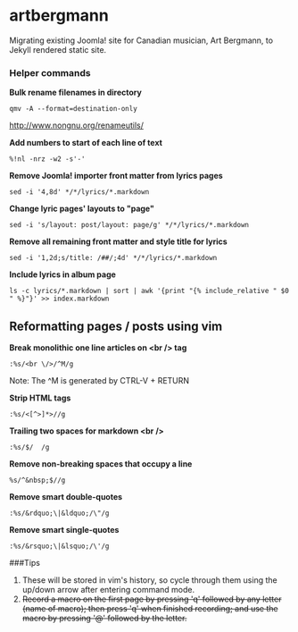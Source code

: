 # artbergmann
Migrating existing Joomla! site for Canadian musician, Art Bergmann, to Jekyll rendered static site.

### Helper commands

**Bulk rename filenames in directory**
```
qmv -A --format=destination-only
```
http://www.nongnu.org/renameutils/

**Add numbers to start of each line of text**
```
%!nl -nrz -w2 -s'-'
```

**Remove Joomla! importer front matter from lyrics pages**
```
sed -i '4,8d' */*/lyrics/*.markdown
```

**Change lyric pages' layouts to "page"**
```
sed -i 's/layout: post/layout: page/g' */*/lyrics/*.markdown
```

**Remove all remaining front matter and style title for lyrics**
```
sed -i '1,2d;s/title: /##/;4d' */*/lyrics/*.markdown
```

**Include lyrics in album page**
```
ls -c lyrics/*.markdown | sort | awk '{print "{% include_relative " $0 " %}"}' >> index.markdown
```
## Reformatting pages / posts using vim

**Break monolithic one line articles on &lt;br /&gt; tag**
```
:%s/<br \/>/^M/g
```
Note: The ^M is generated by CTRL-V + RETURN

**Strip HTML tags**
```
:%s/<[^>]*>//g
```

**Trailing two spaces for markdown &lt;br /&gt;**
```
:%s/$/  /g
```

**Remove non-breaking spaces that occupy a line**
```
%s/^&nbsp;$//g
```

**Remove smart double-quotes**
```
:%s/&rdquo;\|&ldquo;/\"/g
```

**Remove smart single-quotes**
```
:%s/&rsquo;\|&lsquo;/\'/g
```

###Tips
1. These will be stored in vim's history, so cycle through them using the up/down arrow after entering command mode.
2. ~~Record a macro on the first page by pressing 'q' followed by any letter (name of macro); then press 'q' when finished recording; and use the macro by pressing '@' followed by the letter.~~
